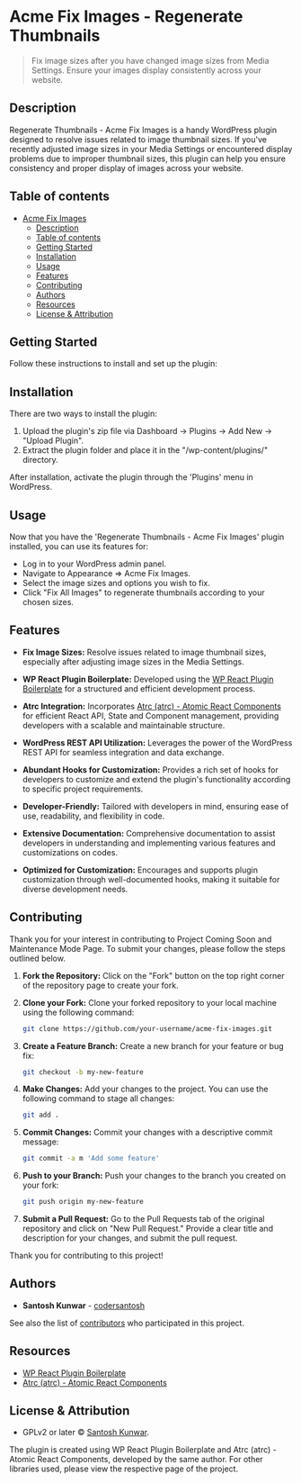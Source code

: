 # Acme Fix Images - Regenerate Thumbnails

> Fix image sizes after you have changed image sizes from Media Settings. Ensure your images display consistently across your website.

## Description

Regenerate Thumbnails - Acme Fix Images is a handy WordPress plugin designed to resolve issues related to image thumbnail sizes. If you've recently adjusted image sizes in your Media Settings or encountered display problems due to improper thumbnail sizes, this plugin can help you ensure consistency and proper display of images across your website.

## Table of contents

- [Acme Fix Images](#acme-fix-images)
  - [Description](#description)
  - [Table of contents](#table-of-contents)
  - [Getting Started](#getting-started)
  - [Installation](#installation)
  - [Usage](#usage)
  - [Features](#features)
  - [Contributing](#contributing)
  - [Authors](#authors)
  - [Resources](#resources)
  - [License & Attribution](#license--attribution)

## Getting Started

Follow these instructions to install and set up the plugin:

## Installation

There are two ways to install the plugin:

1. Upload the plugin's zip file via Dashboard -> Plugins -> Add New -> "Upload Plugin".
2. Extract the plugin folder and place it in the "/wp-content/plugins/" directory.

After installation, activate the plugin through the 'Plugins' menu in WordPress.

## Usage

Now that you have the 'Regenerate Thumbnails - Acme Fix Images' plugin installed, you can use its features for:

- Log in to your WordPress admin panel.
- Navigate to Appearance => Acme Fix Images.
- Select the image sizes and options you wish to fix.
- Click "Fix All Images" to regenerate thumbnails according to your chosen sizes.

## Features

- **Fix Image Sizes:** Resolve issues related to image thumbnail sizes, especially after adjusting image sizes in the Media Settings.

- **WP React Plugin Boilerplate:** Developed using the [WP React Plugin Boilerplate](https://github.com/codersantosh/wp-react-plugin-boilerplate) for a structured and efficient development process.

- **Atrc Integration:** Incorporates [Atrc (atrc) - Atomic React Components](https://www.npmjs.com/package/atrc) for efficient React API, State and Component management, providing developers with a scalable and maintainable structure.

- **WordPress REST API Utilization:** Leverages the power of the WordPress REST API for seamless integration and data exchange.

- **Abundant Hooks for Customization:** Provides a rich set of hooks for developers to customize and extend the plugin's functionality according to specific project requirements.

- **Developer-Friendly:** Tailored with developers in mind, ensuring ease of use, readability, and flexibility in code.

- **Extensive Documentation:** Comprehensive documentation to assist developers in understanding and implementing various features and customizations on codes.

- **Optimized for Customization:** Encourages and supports plugin customization through well-documented hooks, making it suitable for diverse development needs.

## Contributing

Thank you for your interest in contributing to Project Coming Soon and Maintenance Mode Page. To submit your changes, please follow the steps outlined below.

1. **Fork the Repository:** Click on the "Fork" button on the top right corner of the repository page to create your fork.

2. **Clone your Fork:** Clone your forked repository to your local machine using the following command:

   ```sh
   git clone https://github.com/your-username/acme-fix-images.git
   ```

3. **Create a Feature Branch:** Create a new branch for your feature or bug fix:
   ```sh
   git checkout -b my-new-feature
   ```
4. **Make Changes:** Add your changes to the project. You can use the following command to stage all changes:

   ```sh
   git add .
   ```

5. **Commit Changes:** Commit your changes with a descriptive commit message:

   ```sh
   git commit -a m 'Add some feature'
   ```

6. **Push to your Branch:** Push your changes to the branch you created on your fork:
   ```sh
   git push origin my-new-feature
   ```
7. **Submit a Pull Request:** Go to the Pull Requests tab of the original repository and click on "New Pull Request." Provide a clear title and description for your changes, and submit the pull request.

Thank you for contributing to this project!

## Authors

- **Santosh Kunwar** - [codersantosh](https://twitter.com/codersantosh)

See also the list of [contributors](https://github.com/codersantosh/acme-fix-images/graphs/contributors) who participated in this project.

## Resources

- [WP React Plugin Boilerplate](https://github.com/codersantosh/wp-react-plugin-boilerplate)
- [Atrc (atrc) - Atomic React Components](https://www.npmjs.com/package/atrc)

## License & Attribution

- GPLv2 or later © [Santosh Kunwar](https://twitter.com/codersantosh).

The plugin is created using WP React Plugin Boilerplate and Atrc (atrc) - Atomic React Components, developed by the same author. For other libraries used, please view the respective page of the project.
